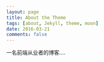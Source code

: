 ```yaml
---
layout: page
title: About the Theme
tags: [about, Jekyll, theme, moon]
date: 2016-03-21
comments: false
---
```


一名前端从业者的博客....
